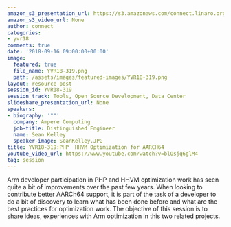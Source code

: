 ```yaml
---
amazon_s3_presentation_url: https://s3.amazonaws.com/connect.linaro.org/yvr18/presentations/yvr18-319.pdf
amazon_s3_video_url: None
author: connect
categories:
- yvr18
comments: true
date: '2018-09-16 09:00:00+00:00'
image:
  featured: true
  file_name: YVR18-319.png
  path: /assets/images/featured-images/YVR18-319.png
layout: resource-post
session_id: YVR18-319
session_track: Tools, Open Source Development, Data Center
slideshare_presentation_url: None
speakers:
- biography: '""'
  company: Ampere Computing
  job-title: Distinguished Engineer
  name: Sean Kelley
  speaker-image: SeanKelley.JPG
title: YVR18-319:PHP  HHVM Optimization for AARCH64
youtube_video_url: https://www.youtube.com/watch?v=blOsjq6glM4
tag: session
---
```


Arm developer participation in PHP and HHVM optimization work has seen quite a bit of improvements over the past few years.  When looking to contribute better AARCh64 support, it is part of the task of a developer to do a bit of discovery to learn what has been done before and what are the best practices for optimization work.  The objective of this session is to share ideas, experiences with Arm optimization in this two related projects.
